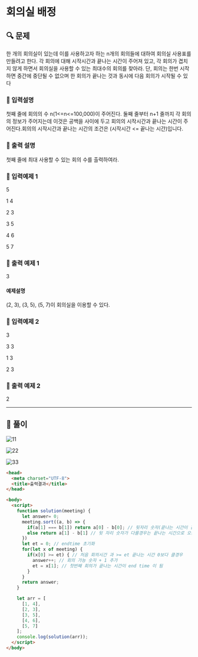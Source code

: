 # 회의실 배정

##  🔍 문제 
한 개의 회의실이 있는데 이를 사용하고자 하는 n개의 회의들에 대하여 회의실 사용표를 만들려고 한다. 각 회의에 대해 시작시간과 끝나는 시간이 주어져 있고, 각 회의가 겹치지 않게 하면서 회의실을 사용할 수 있는 최대수의 회의를 찾아라. 단, 회의는 한번 시작하면 중간에 중단될 수 없으며 한 회의가 끝나는 것과 동시에 다음 회의가 시작될 수 있다


### 🔹 입력설명
첫째 줄에 회의의 수 n(1<=n<=100,000)이 주어진다. 둘째 줄부터 n+1 줄까지 각 회의의 정보가 주어지는데 이것은 공백을 사이에 두고 회의의 시작시간과 끝나는 시간이 주어진다.회의의 시작시간과 끝나는 시간의 조건은 (시작시간 <= 끝나는 시간)입니다.
 
### 🔹 출력 설명
첫째 줄에 최대 사용할 수 있는 회의 수를 출력하여라. 

### 🔹 입력예제 1
5  

1 4

2 3

3 5

4 6 

5 7

### 🔹 출력 예제 1
3

#### 예제설명

(2, 3), (3, 5), (5, 7)이 회의실을 이용할 수 있다.

### 🔹 입력예제 2
3

3 3

1 3

2 3

### 🔹 출력 예제 2
2



----

##  📌 풀이

![11](https://user-images.githubusercontent.com/28912774/119430569-fbd26a80-bd4b-11eb-8de0-dfb98a861a31.jpg)


![22](https://user-images.githubusercontent.com/28912774/119430570-fc6b0100-bd4b-11eb-8977-b72031225ca9.jpg)


![33](https://user-images.githubusercontent.com/28912774/119430572-fd9c2e00-bd4b-11eb-9e89-124e09185449.jpg)

```html
<head>
  <meta charset="UTF-8">
  <title>출력결과</title>
</head>

<body>
  <script>
    function solution(meeting) {
      let answer= 0;
      meeting.sort((a, b) => {
        if(a[1] === b[1]) return a[0] - b[0]; // 뒷자리 숫자(끝나는 시간이 같을경우) 는 앞자리 숫자로 오름차순으로 정렬함
        else return a[1] - b[1] // 뒷 자리 숫자가 다를경우는 끝나는 시간으로 오름차순 정렬
      })
      let et = 0; // endtime 초기화
      for(let x of meeting) {
        if(x[0] >= et) { // 처음 회의시간 과 >= et 끝나는 시간 0보다 클경우
          answer++; // 회의 가능 숫자 + 1 추가
          et = x[1]; // 첫번째 회의가 끝나는 시간이 end time 이 됨
        }
      }
      return answer;
    }

    let arr = [
      [1, 4],
      [2, 3],
      [3, 5],
      [4, 6],
      [5, 7]
    ];
    console.log(solution(arr));
  </script>
</body>
```

